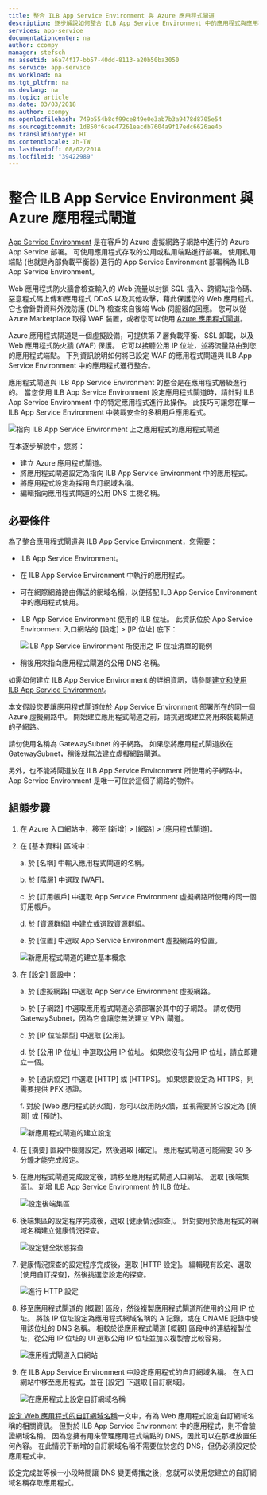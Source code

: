 ```yaml
---
title: 整合 ILB App Service Environment 與 Azure 應用程式閘道
description: 逐步解說如何整合 ILB App Service Environment 中的應用程式與應用程式閘道
services: app-service
documentationcenter: na
author: ccompy
manager: stefsch
ms.assetid: a6a74f17-bb57-40dd-8113-a20b50ba3050
ms.service: app-service
ms.workload: na
ms.tgt_pltfrm: na
ms.devlang: na
ms.topic: article
ms.date: 03/03/2018
ms.author: ccompy
ms.openlocfilehash: 749b554b8cf99ce849e0e3ab7b3a9478d8705e54
ms.sourcegitcommit: 1d850f6cae47261eacdb7604a9f17edc6626ae4b
ms.translationtype: HT
ms.contentlocale: zh-TW
ms.lasthandoff: 08/02/2018
ms.locfileid: "39422989"
---
```

# <a name="integrate-your-ilb-app-service-environment-with-the-azure-application-gateway"></a>整合 ILB App Service Environment 與 Azure 應用程式閘道 #

[App Service Environment](./intro.md) 是在客戶的 Azure 虛擬網路子網路中進行的 Azure App Service 部署。 可使用應用程式存取的公用或私用端點進行部署。 使用私用端點 (也就是內部負載平衡器) 進行的 App Service Environment 部署稱為 ILB App Service Environment。  

Web 應用程式防火牆會檢查輸入的 Web 流量以封鎖 SQL 插入、跨網站指令碼、惡意程式碼上傳和應用程式 DDoS 以及其他攻擊，藉此保護您的 Web 應用程式。 它也會針對資料外洩防護 (DLP) 檢查來自後端 Web 伺服器的回應。 您可以從 Azure Marketplace 取得 WAF 裝置，或者您可以使用 [Azure 應用程式閘道][appgw]。

Azure 應用程式閘道是一個虛擬設備，可提供第 7 層負載平衡、SSL 卸載，以及 Web 應用程式防火牆 (WAF) 保護。 它可以接聽公用 IP 位址，並將流量路由到您的應用程式端點。 下列資訊說明如何將已設定 WAF 的應用程式閘道與 ILB App Service Environment 中的應用程式進行整合。  

應用程式閘道與 ILB App Service Environment 的整合是在應用程式層級進行的。 當您使用 ILB App Service Environment 設定應用程式閘道時，請針對 ILB App Service Environment 中的特定應用程式進行此操作。 此技巧可讓您在單一 ILB App Service Environment 中裝載安全的多租用戶應用程式。  

![指向 ILB App Service Environment 上之應用程式的應用程式閘道][1]

在本逐步解說中，您將：

* 建立 Azure 應用程式閘道。
* 將應用程式閘道設定為指向 ILB App Service Environment 中的應用程式。
* 將應用程式設定為採用自訂網域名稱。
* 編輯指向應用程式閘道的公用 DNS 主機名稱。

## <a name="prerequisites"></a>必要條件

為了整合應用程式閘道與 ILB App Service Environment，您需要：

* ILB App Service Environment。
* 在 ILB App Service Environment 中執行的應用程式。
* 可在網際網路路由傳送的網域名稱，以便搭配 ILB App Service Environment 中的應用程式使用。
* ILB App Service Environment 使用的 ILB 位址。 此資訊位於 App Service Environment 入口網站的 [設定] > [IP 位址] 底下：

    ![ILB App Service Environment 所使用之 IP 位址清單的範例][9]
    
* 稍後用來指向應用程式閘道的公用 DNS 名稱。 

如需如何建立 ILB App Service Environment 的詳細資訊，請參閱[建立和使用 ILB App Service Environment][ilbase]。

本文假設您要讓應用程式閘道位於 App Service Environment 部署所在的同一個 Azure 虛擬網路中。 開始建立應用程式閘道之前，請挑選或建立將用來裝載閘道的子網路。 

請勿使用名稱為 GatewaySubnet 的子網路。 如果您將應用程式閘道放在 GatewaySubnet，稍後就無法建立虛擬網路閘道。 

另外，也不能將閘道放在 ILB App Service Environment 所使用的子網路中。 App Service Environment 是唯一可位於這個子網路的物件。

## <a name="configuration-steps"></a>組態步驟 ##

1. 在 Azure 入口網站中，移至 [新增] > [網路] > [應用程式閘道]。

1. 在 [基本資料] 區域中：

   a. 於 [名稱] 中輸入應用程式閘道的名稱。

   b. 於 [階層] 中選取 [WAF]。

   c. 於 [訂用帳戶] 中選取 App Service Environment 虛擬網路所使用的同一個訂用帳戶。

   d. 於 [資源群組] 中建立或選取資源群組。

   e. 於 [位置] 中選取 App Service Environment 虛擬網路的位置。

   ![新應用程式閘道的建立基本概念][2]

1. 在 [設定] 區設中：

   a. 於 [虛擬網路] 中選取 App Service Environment 虛擬網路。

   b. 於 [子網路] 中選取應用程式閘道必須部署於其中的子網路。 請勿使用 GatewaySubnet，因為它會讓您無法建立 VPN 閘道。

   c. 於 [IP 位址類型] 中選取 [公用]。

   d. 於 [公用 IP 位址] 中選取公用 IP 位址。 如果您沒有公用 IP 位址，請立即建立一個。

   e. 於 [通訊協定] 中選取 [HTTP] 或 [HTTPS]。 如果您要設定為 HTTPS，則需要提供 PFX 憑證。

   f. 對於 [Web 應用程式防火牆]，您可以啟用防火牆，並視需要將它設定為 [偵測] 或 [預防]。

   ![新應用程式閘道的建立設定][3]
    
1. 在 [摘要] 區段中檢閱設定，然後選取 [確定]。 應用程式閘道可能需要 30 多分鐘才能完成設定。  

1. 在應用程式閘道完成設定後，請移至應用程式閘道入口網站。 選取 [後端集區]。 新增 ILB App Service Environment 的 ILB 位址。

   ![設定後端集區][4]

1. 後端集區的設定程序完成後，選取 [健康情況探查]。 針對要用於應用程式的網域名稱建立健康情況探查。 

   ![設定健全狀態探查][5]
    
1. 健康情況探查的設定程序完成後，選取 [HTTP 設定]。 編輯現有設定、選取 [使用自訂探查]，然後挑選您設定的探查。

   ![進行 HTTP 設定][6]
    
1. 移至應用程式閘道的 [概觀] 區段，然後複製應用程式閘道所使用的公用 IP 位址。 將該 IP 位址設定為應用程式網域名稱的 A 記錄，或在 CNAME 記錄中使用該位址的 DNS 名稱。 相較於從應用程式閘道 [概觀] 區段中的連結複製位址，從公用 IP 位址的 UI 選取公用 IP 位址並加以複製會比較容易。 

   ![應用程式閘道入口網站][7]

1. 在 ILB App Service Environment 中設定應用程式的自訂網域名稱。 在入口網站中移至應用程式，並在 [設定] 下選取 [自訂網域]。

   ![在應用程式上設定自訂網域名稱][8]

[設定 Web 應用程式的自訂網域名稱][custom-domain]一文中，有為 Web 應用程式設定自訂網域名稱的相關資訊。 但對於 ILB App Service Environment 中的應用程式，則不會驗證網域名稱。 因為您擁有用來管理應用程式端點的 DNS，因此可以在那裡放置任何內容。 在此情況下新增的自訂網域名稱不需要位於您的 DNS，但仍必須設定於應用程式中。 

設定完成並等候一小段時間讓 DNS 變更傳播之後，您就可以使用您建立的自訂網域名稱存取應用程式。 


<!--IMAGES-->
[1]: ./media/integrate-with-application-gateway/appgw-highlevel.png
[2]: ./media/integrate-with-application-gateway/appgw-createbasics.png
[3]: ./media/integrate-with-application-gateway/appgw-createsettings.png
[4]: ./media/integrate-with-application-gateway/appgw-backendpool.png
[5]: ./media/integrate-with-application-gateway/appgw-healthprobe.png
[6]: ./media/integrate-with-application-gateway/appgw-httpsettings.png
[7]: ./media/integrate-with-application-gateway/appgw-publicip.png
[8]: ./media/integrate-with-application-gateway/appgw-customdomainname.png
[9]: ./media/integrate-with-application-gateway/appgw-iplist.png

<!--LINKS-->
[appgw]: http://docs.microsoft.com/azure/application-gateway/application-gateway-introduction
[custom-domain]: ../app-service-web-tutorial-custom-domain.md
[ilbase]: ./create-ilb-ase.md
